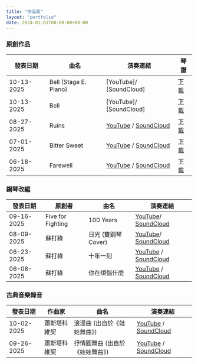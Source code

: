 ```yaml
---
title: "作品集"
layout: "portfolio"
date: 2024-01-01T00:00:00+08:00
---
```


### 原創作品
| 發表日期 | 曲名                 | 演奏連結                 | 琴譜 |
|----------------|------------------------|-----------------------------|-------|
| 10-13-2025   | Bell (Stage E. Piano)         | [YouTube]/ [SoundCloud]         | [下載](/pdf/Bell.pdf)   |
| 10-13-2025   | Bell         | [YouTube]/ [SoundCloud]         | [下載](/pdf/Bell.pdf)   |
| 08-27-2025   | Ruins         | [YouTube](https://youtu.be/RsftgIKy3LM ) / [SoundCloud](https://on.soundcloud.com/USjfFvWS2FYXasseaL)         | [下載](/pdf/Ruins.pdf)  |
| 07-01-2025   | Bitter Sweet  | [YouTube](https://youtu.be/iFkaTUgE1PE) / [SoundCloud](https://on.soundcloud.com/EUAzsPntLhmjrm2gCZ)    | [下載](/pdf/Bitter%20Sweet.pdf)   |
| 06-18-2025   | Farewell      | [YouTube](https://youtu.be/Rx4R5YYzuEg) / [SoundCloud](https://on.soundcloud.com/KXcNYTUocrhkzbLj8z)        | [下載](/pdf/Farewell.pdf)  |

### 鋼琴改編
| 發表日期 | 原創者                  | 曲名                 | 演奏連結 |
|----------------|------------------------|-----------------------------|-------|
| 09-16-2025   | Five for Fighting         | 100 Years         | [YouTube](https://youtu.be/a4PW3n9SA8A)/ [SoundCloud](https://on.soundcloud.com/Yfra4kwTA3Di3PShph)  |
| 08-09-2025   | 蘇打綠        | 日光 (雙鋼琴Cover)        |  [YouTube](https://youtu.be/sNEwXQAIC3A )/ [SoundCloud](https://on.soundcloud.com/jZC8DiKaGManSVUAcP)   |
| 06-23-2025   | 蘇打綠  | 十年一刻    | [YouTube](https://youtu.be/FShd3-4umQI) / [SoundCloud](https://on.soundcloud.com/Gx5LJzRlXnUtvylvmr)   |
| 06-08-2025   | 蘇打綠      | 你在煩惱什麼  | [YouTube](https://youtu.be/JpLZL5CxitI) / [SoundCloud](https://on.soundcloud.com/bI4zUMFiUCqAYPNEDc)   |

### 古典音樂錄音
| 發表日期 | 作曲家                  | 曲名                 | 演奏連結 |
|----------------|------------------------|-----------------------------|-------|
| 10-02-2025   | 蕭斯塔科維契  |浪漫曲 (出自於《娃娃舞曲》)    | [YouTube](https://youtu.be/1hjkNCefsao) / [SoundCloud](https://on.soundcloud.com/V3xWwHzUic6wuWIH0a)   |
| 09-26-2025   | 蕭斯塔科維契      | 抒情圓舞曲 (出自於《娃娃舞曲》)  | [YouTube](https://youtu.be/PujmjvfiSsE) / [SoundCloud](https://on.soundcloud.com/VXtjg68HfjPNB3lIGJ)   |
